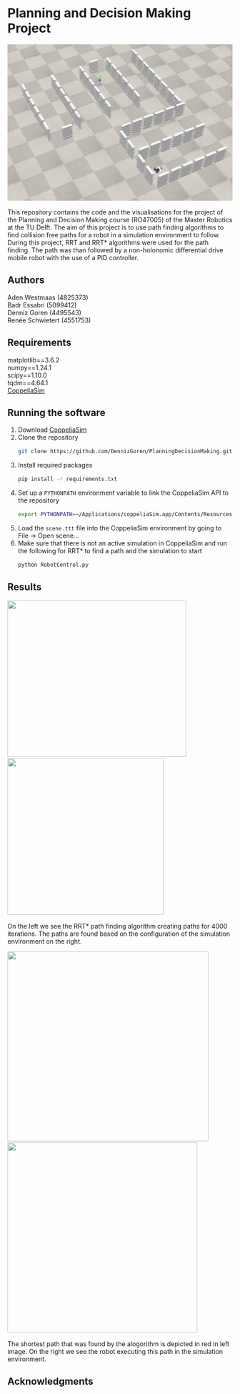 # Planning and Decision Making Project

<p float="left">
  <img src="/Visualisations/scene/corner.png" height="350" width="auto" />
  
</p>

This repository contains the code and the visualisations for the project of the Planning and Decision Making course (RO47005) of the Master Robotics at the TU Delft. The aim of this project is to use path finding algorithms to find collision free paths for a robot in a simulation environment to follow. During this project, RRT and RRT* algorithms were used for the path finding. The path was than followed by a non-holonomic differential drive mobile robot with the use of a PID controller. 

## Authors

Aden Westmaas (4825373)  
Badr Essabri (5099412)     
Denniz Goren (4495543)    
Renée Schwietert (4551753)    

## Requirements
matplotlib==3.6.2  
numpy==1.24.1  
scipy==1.10.0  
tqdm==4.64.1  
[CoppeliaSim](https://www.coppeliarobotics.com/downloads)  

## Running the software

1. Download [CoppeliaSim](https://www.coppeliarobotics.com/downloads)  
2. Clone the repository  
    ```sh
    git clone https://github.com/DennizGoren/PlanningDecisionMaking.git
    ```  
3. Install required packages
   ```sh
   pip install -r requirements.txt
   ```
4. Set up a ```PYTHONPATH``` environment variable to link the CoppeliaSim API to the repository
    ```sh
   export PYTHONPATH=~/Applications/coppeliaSim.app/Contents/Resources/programming/zmqRemoteApi/clients/python
   ```
5. Load the ```scene.ttt``` file into the CoppeliaSim environment by going to File -> Open scene...
6. Make sure that there is not an active simulation in CoppeliaSim and run the following for RRT* to find a path and the simulation to start
    ```sh 
    python RobotControl.py 
    ```

## Results

<p float="left">
  <img src="/Visualisations/4000/path.gif" height="350" width="400" />
  <img src="/Visualisations/scene/top.png" height="350" width="350"/> 
</p>

On the left we see the RRT* path finding algorithm creating paths for 4000 iterations. The paths are found based on the configuration of the simulation environment on the right. 

<p float="left">
  <img src="/Visualisations/4000/path_4000.png" height="425" width="450" />
  <img src="/Visualisations/4000/simulation.gif" height="425" width="425" /> 
</p>

The shortest path that was found by the alogorithm is depicted in red in left image. On the right we see the robot executing this path in the simulation environment. 

## Acknowledgments


